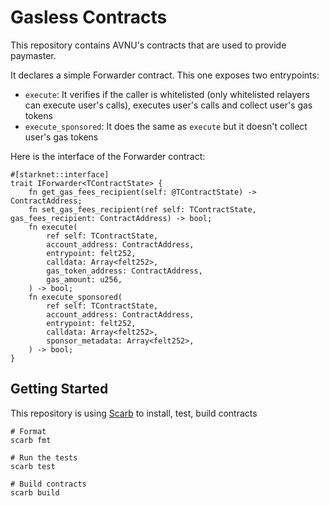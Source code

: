 # Gasless Contracts

This repository contains AVNU's contracts that are used to provide paymaster.

It declares a simple Forwarder contract. This one exposes two entrypoints:

- `execute`: It verifies if the caller is whitelisted (only whitelisted relayers can execute user's calls), executes user's calls and collect user's gas tokens
- `execute_sponsored`: It does the same as `execute` but it doesn't collect user's gas tokens

Here is the interface of the Forwarder contract:

```cairo
#[starknet::interface]
trait IForwarder<TContractState> {
    fn get_gas_fees_recipient(self: @TContractState) -> ContractAddress;
    fn set_gas_fees_recipient(ref self: TContractState, gas_fees_recipient: ContractAddress) -> bool;
    fn execute(
        ref self: TContractState,
        account_address: ContractAddress,
        entrypoint: felt252,
        calldata: Array<felt252>,
        gas_token_address: ContractAddress,
        gas_amount: u256,
    ) -> bool;
    fn execute_sponsored(
        ref self: TContractState,
        account_address: ContractAddress,
        entrypoint: felt252,
        calldata: Array<felt252>,
        sponsor_metadata: Array<felt252>,
    ) -> bool;
}
```

## Getting Started

This repository is using [Scarb](https://docs.swmansion.com/scarb/) to install, test, build contracts

```shell
# Format
scarb fmt

# Run the tests
scarb test

# Build contracts
scarb build
```
